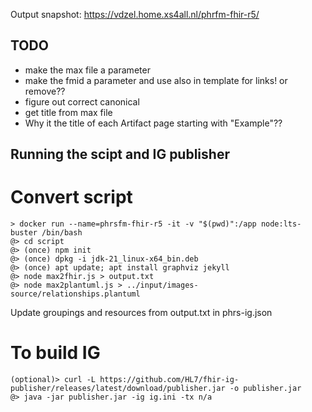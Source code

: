 Output snapshot: https://vdzel.home.xs4all.nl/phrfm-fhir-r5/

## TODO
* make the max file a parameter
* make the fmid a parameter and use also in template for links! or remove??
* figure out correct canonical
* get title from max file
* Why it the title of each Artifact page starting with "Example"??

## Running the scipt and IG publisher

# Convert script
```
> docker run --name=phrsfm-fhir-r5 -it -v "$(pwd)":/app node:lts-buster /bin/bash
@> cd script
@> (once) npm init
@> (once) dpkg -i jdk-21_linux-x64_bin.deb
@> (once) apt update; apt install graphviz jekyll
@> node max2fhir.js > output.txt
@> node max2plantuml.js > ../input/images-source/relationships.plantuml 
```

Update groupings and resources from output.txt in phrs-ig.json

# To build IG
```
(optional)> curl -L https://github.com/HL7/fhir-ig-publisher/releases/latest/download/publisher.jar -o publisher.jar
@> java -jar publisher.jar -ig ig.ini -tx n/a
```
